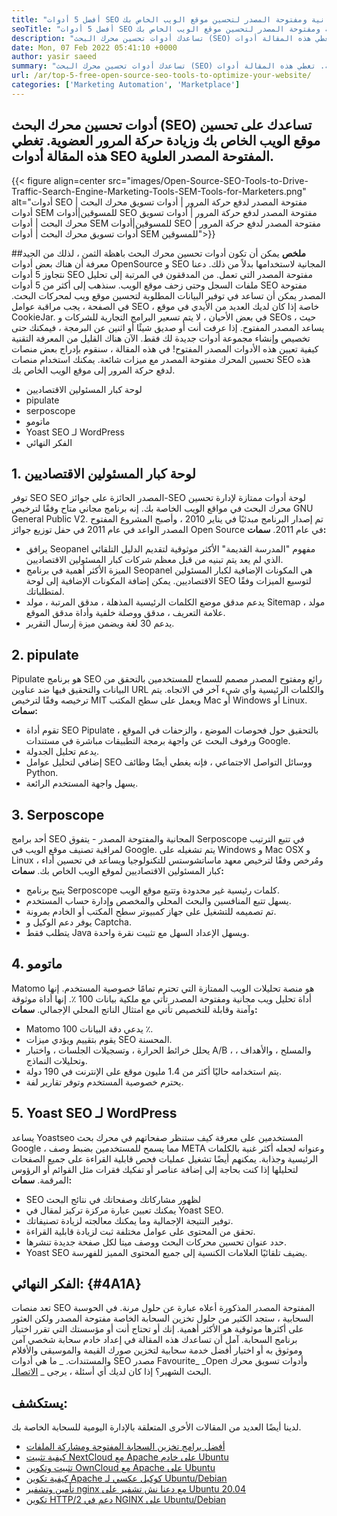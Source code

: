 ```yaml
---
title: "أفضل 5 أدوات SEO مجانية ومفتوحة المصدر لتحسين موقع الويب الخاص بك " 
seoTitle: "أفضل 5 أدوات SEO مجانية ومفتوحة المصدر لتحسين موقع الويب الخاص بك" 
description: "تساعدك أدوات تحسين محرك البحث (SEO) على تحسين موقع الويب الخاص بك وزيادة حركة المرور العضوية. تغطي هذه المقالة أدوات SEO شهيرة مفتوحة المصدر." 
date: Mon, 07 Feb 2022 05:41:10 +0000
author: yasir saeed
summary: "تساعدك أدوات تحسين محرك البحث (SEO) على تحسين موقع الويب الخاص بك وزيادة حركة المرور العضوية. تغطي هذه المقالة أدوات SEO المفتوحة المصدر العلوية." 
url: /ar/top-5-free-open-source-seo-tools-to-optimize-your-website/
categories: ['Marketing Automation', 'Marketplace']
---
```


## أدوات تحسين محرك البحث (SEO) تساعدك على تحسين موقع الويب الخاص بك وزيادة حركة المرور العضوية. تغطي هذه المقالة أدوات SEO المفتوحة المصدر العلوية.

{{< figure align=center src="images/Open-Source-SEO-Tools-to-Drive-Traffic-Search-Engine-Marketing-Tools-SEM-Tools-for-Marketers.png" alt="أدوات SEO مفتوحة المصدر لدفع حركة المرور | أدوات تسويق محرك البحث | أدوات SEM للمسوقين|أدوات SEO مفتوحة المصدر لدفع حركة المرور | أدوات تسويق محرك البحث | أدوات SEM للمسوقين|أدوات SEO مفتوحة المصدر لدفع حركة المرور | أدوات تسويق محرك البحث | أدوات SEM للمسوقين">}}


##**ملخص**
يمكن أن تكون أدوات تحسين محرك البحث باهظة الثمن ، لذلك من الجيد معرفة أن هناك بعض أدوات OpenSource و SEO المجانية لاستخدامها بدلاً من ذلك. دعنا نتجاوز 5 أدوات SEO مفتوحة المصدر التي تعمل. من المدققون في المرتبة إلى تحليل ملفات السجل وحتى زحف موقع الويب. سنذهب إلى أكثر من 5 أدوات SEO مفتوحة المصدر يمكن أن تساعد في توفير البيانات المطلوبة لتحسين موقع ويب لمحركات البحث.
في الصفحة ، يجب مراقبة عوامل SEO ، خاصة إذا كان لديك العديد من الأيدي في موقع CookieJar. في بعض الأحيان ، لا يتم تسعير البرامج التجارية للشركات و SEOs ، حيث يساعد المصدر المفتوح. إذا عرفت أنت أو صديق شيئًا أو اثنين عن البرمجة ، فيمكنك حتى تخصيص وإنشاء مجموعة أدوات جديدة لك فقط. الآن هناك القليل من المعرفة التقنية كيفية تعيين هذه الأدوات المصدر المفتوح!
في هذه المقالة ، سنقوم بإدراج بعض منصات تحسين المحرك مفتوحة المصدر مع ميزات شائعة. يمكنك استخدام منصات SEO هذه لدفع حركة المرور إلى موقع الويب الخاص بك.
  * لوحة كبار المسئولين الاقتصاديين
  * pipulate
  * serposcope
  * ماتومو
  * Yoast SEO لـ WordPress
  * الفكر النهائي

## 1. لوحة كبار المسئولين الاقتصاديين
توفر SEO SEO المصدر الحائزة على جوائز-SEO لوحة أدوات ممتازة لإدارة تحسين محرك البحث في مواقع الويب الخاصة بك. إنه برنامج مجاني متاح وفقًا لترخيص GNU General Public V2. تم إصدار البرنامج مبدئيًا في يناير 2010 ، وأصبح المشروع المفتوح المصدر الواعد في عام 2011 في حفل توزيع جوائز Open Source في عام 2011.
**سمات:**
  * يرافق Seopanel مفهوم "المدرسة القديمة" الأكثر موثوقية لتقديم الدليل التلقائي الذي لم يعد يتم تبنيه من قبل معظم شركات كبار المسئولين الاقتصاديين.
  * الميزة الأكثر أهمية في برنامج Seopanel هي المكونات الإضافية لكبار المسئولين الاقتصاديين. يمكن إضافة المكونات الإضافية إلى لوحة SEO لتوسيع الميزات وفقًا لمتطلباتك.
  * يدعم مدقق موضع الكلمات الرئيسية المذهلة ، مدقق المرتبة ، مولد Sitemap ، مولد علامة التعريف ، مدقق ووصلة خلفية وأداة مدقق الموقع.
  * يدعم 30 لغة ويضمن ميزة إرسال التقرير.

## 2. pipulate
Pipulate هو برنامج SEO رائع ومفتوح المصدر مصمم للسماح للمستخدمين بالتحقق من البيانات والتحقيق فيها ضد عناوين URL والكلمات الرئيسية وأي شيء آخر في الاتجاه. يتم ترخيصه وفقًا لترخيص MIT ويعمل على سطح المكتب Mac أو Windows أو Linux.
****سمات**:**
  * تقوم أداة SEO Pipulate بالتحقيق حول فحوصات الموضع ، والزحفات في الموقع ، ورفوف البحث عن واجهة برمجة التطبيقات مباشرة في مستندات Google.
  * يدعم تحليل الجدولة.
  * إضافي لتحليل عوامل SEO ووسائل التواصل الاجتماعي ، فإنه يغطي أيضًا وظائف Python.
  * يسهل واجهة المستخدم الرائعة.

## 3. Serposcope
أحد برامج SEO المجانية والمفتوحة المصدر - يتفوق Serposcope في تتبع الترتيب لمراقبة تصنيف موقع الويب في Google. يتم تشغيله على Windows و Mac OSX و Linux ، ومُرخص وفقًا لترخيص معهد ماساتشوستس للتكنولوجيا ويساعد في تحسين أداء كبار المسئولين الاقتصاديين لموقع الويب الخاص بك.
****سمات**:**
  * يتيح برنامج Serposcope كلمات رئيسية غير محدودة وتتبع موقع الويب.
  * يسهل تتبع المنافسين والبحث المحلي والمخصص وإدارة حساب المستخدم.
  * تم تصميمه للتشغيل على جهاز كمبيوتر سطح المكتب أو الخادم بمرونة.
  * يوفر دعم الوكيل و Captcha.
  * يتطلب فقط Java ويسهل الإعداد السهل مع تثبيت نقرة واحدة.

## 4. ماتومو
Matomo هو منصة تحليلات الويب الممتازة التي تحترم تمامًا خصوصية المستخدم. إنها أداة تحليل ويب مجانية ومفتوحة المصدر تأتي مع ملكية بيانات 100 ٪. إنها أداة موثوقة وآمنة وقابلة للتخصيص تأتي مع امتثال الناتج المحلي الإجمالي.
****سمات**:**
  * Matomo يدعي دقة البيانات 100 ٪.
  * يقوم بتقييم ويؤدي ميزات SEO المحسنة.
  * يحلل خرائط الحرارة ، وتسجيلات الجلسات ، واختبار A/B ، والمسلح ، والأهداف ، وتحليلات النماذج.
  * يتم استخدامه حاليًا أكثر من 1.4 مليون موقع على الإنترنت في 190 دولة.
  * يحترم خصوصية المستخدم وتوفر تقارير لفة.

## 5. Yoast SEO لـ WordPress
يساعد Yoastseo المستخدمين على معرفة كيف ستنظر صفحاتهم في محرك بحث Google ، مما يسمح للمستخدمين بضبط وصف META وعنوانه لجعله أكثر غنية بالكلمات الرئيسية وجذابة. يمكنهم أيضًا تشغيل عمليات فحص قابلية القراءة على جميع الصفحات لتحليلها إذا كنت بحاجة إلى إضافة عناصر أو تفكيك فقرات مثل القوائم أو الرؤوس المرقمة.
****سمات**:**
  * SEO لظهور مشاركاتك وصفحاتك في نتائج البحث
  * يمكنك تعيين عبارة مركزة تركيز لمقال في Yoast SEO.
  * توفير النتيجة الإجمالية وما يمكنك معالجته لزيادة تصنيفاتك.
  * تحقق من المحتوى على عوامل مختلفة ثبت لزيادة قابلية القراءة.
  * حدد عنوان تحسين محركات البحث ووصف ميتا لكل صفحة جديدة تنشرها.
  * Yoast SEO يضيف تلقائيًا العلامات الكنسية إلى جميع المحتوى المميز للفهرسة.

##  **الفكر النهائي:**    {#4A1A}
تعد منصات SEO المفتوحة المصدر المذكورة أعلاه عبارة عن حلول مرنة. في الحوسبة السحابية ، ستجد الكثير من حلول تخزين السحابة الخاصة مفتوحة المصدر ولكن العثور على أكثرها موثوقية هو الأكثر أهمية. إنك أو تحتاج أنت أو مؤسستك التي تقرر اختيار برنامج السحابة. آمل أن تساعدك هذه المقالة في إعداد خادم سحابة شخصي آمن وموثوق به أو اختيار أفضل خدمة سحابية لتخزين صورك القيمة والموسيقى والأفلام والمستندات.
_ ما هي أدوات SEO مصدر Favourite_ _Open وأدوات تسويق محرك البحث الشهير؟ إذا كان لديك أي أسئلة ، يرجى _ [الاتصال][1].

## يستكشف:
لدينا أيضًا العديد من المقالات الأخرى المتعلقة بالإدارة اليومية للسحابة الخاصة بك.
  * [أفضل برامج تخزين السحابة المفتوحة ومشاركة الملفات][2]
  * [كيفية تثبيت NextCloud مع Apache على خادم Ubuntu][3]
  * [تثبيت وتكوين OwnCloud مع Apache على Ubuntu][4]
  * [كيفية تكوين Apache كوكيل عكسي لـ Ubuntu/Debian][5]
  * [تأمين وتشفير nginx مع دعنا نش تشفير على Ubuntu 20.04][6]
  * [تكوين HTTP/2 دعم في NGINX على Ubuntu/Debian][7]

  
[1]: mailto:yasir.saeed@aspose.com
[2]: https://products.containerize.com/backup-and-sync/
[3]: https://blog.containerize.com/backup-and-sync-software/how-to-install-nextcloud-with-apache-on-ubuntu-server/
[4]: https://blog.containerize.com/backup-and-sync-software/how-to-install-and-configure-owncloud-with-apache-on-ubuntu/
[5]: https://blog.containerize.com/web-server-solution-stack/how-to-configure-apache-as-a-reverse-proxy-for-ubuntudebian/
[6]: https://blog.containerize.com/web-server-solution-stack/how-to-secure-nginx-with-letsencrypt-on-ubuntu-20-04/
[7]: https://blog.containerize.com/web-server-solution-stack/how-to-configure-http2-support-in-nginx-on-ubuntudebian/
